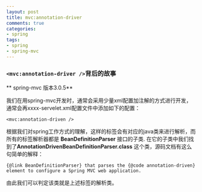 ```yaml
---
layout: post
title: mvc:annotation-driver
comments: true
categories:
- spring
tags:
- spring
- spring-mvc
---
```


### `<mvc:annotation-driver />`背后的故事

** spring-mvc 版本3.0.5**

我们在用spring-mvc开发时，通常会采用少量xml配置加注解的方式进行开发，通常会再xxxx-servelet.xml配置文件中添加如下的配置：

	<mvc:annotation-driven />
	
根据我们对spring工作方式的理解，这样的标签会有对应的java类来进行解析，而所有的标签解析器都是
**BeanDefinitionParser** 接口的子类.	在它的子类中我们找到了**AnnotationDrivenBeanDefinitionParser.class** 这个类，源码文档有这么句简单的解释：

	{@link BeanDefinitionParser} that parses the {@code annotation-driven} element to configure a Spring MVC web application.	
	
由此我们可以判定该类就是上述标签的解析类。

